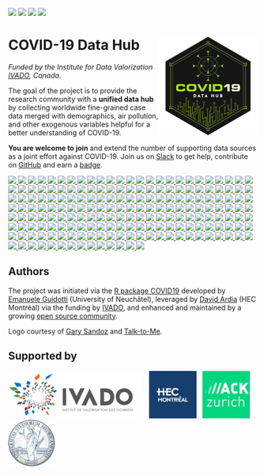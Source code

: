 [![](https://www.r-pkg.org/badges/version/COVID19)](https://cran.r-project.org/package=COVID19) [![](https://www.r-pkg.org/badges/last-release/COVID19)](https://cran.r-project.org/package=COVID19) [![](https://cranlogs.r-pkg.org/badges/grand-total/COVID19)](https://cran.r-project.org/package=COVID19) [![](https://img.shields.io/badge/doi-10.13140/RG.2.2.11649.81763-orange.svg)](https://doi.org/10.13140/RG.2.2.11649.81763)

# COVID-19 Data Hub <img src="man/figures/logo.png" width="200" align="right" />

_Funded by the Institute for Data Valorization [IVADO](https://ivado.ca/en/), Canada._

The goal of the project is to provide the research community with a __unified data hub__ by collecting worldwide fine-grained case data merged with demographics, air pollution, and other exogenous variables helpful for a better understanding of COVID-19.

**You are welcome to join** and extend the number of supporting data sources as a joint effort against COVID-19. Join us on [Slack](https://join.slack.com/t/covid19datahub/shared_invite/zt-e921sryd-Sb97p~skvovQM6NuXFUNCw) to get help, contribute on [GitHub](https://github.com/covid19datahub/COVID19dev/) and earn a [badge](https://eu.badgr.com/public/badges/MC89IAjTTLGs3geP3xHjRw).

<a href="/articles/iso/AFG.html">
  <img src="https://www.countryflags.io/AF/flat/64.png" style="display:inline-block">
</a><a href="/articles/iso/AGO.html">
  <img src="https://www.countryflags.io/AO/flat/64.png" style="display:inline-block">
</a><a href="/articles/iso/ALB.html">
  <img src="https://www.countryflags.io/AL/flat/64.png" style="display:inline-block">
</a><a href="/articles/iso/AND.html">
  <img src="https://www.countryflags.io/AD/flat/64.png" style="display:inline-block">
</a><a href="/articles/iso/ARE.html">
  <img src="https://www.countryflags.io/AE/flat/64.png" style="display:inline-block">
</a><a href="/articles/iso/ARG.html">
  <img src="https://www.countryflags.io/AR/flat/64.png" style="display:inline-block">
</a><a href="/articles/iso/ARM.html">
  <img src="https://www.countryflags.io/AM/flat/64.png" style="display:inline-block">
</a><a href="/articles/iso/ASM.html">
  <img src="https://www.countryflags.io/AS/flat/64.png" style="display:inline-block">
</a><a href="/articles/iso/ATG.html">
  <img src="https://www.countryflags.io/AG/flat/64.png" style="display:inline-block">
</a><a href="/articles/iso/AUT.html">
  <img src="https://www.countryflags.io/AT/flat/64.png" style="display:inline-block">
</a><a href="/articles/iso/AZE.html">
  <img src="https://www.countryflags.io/AZ/flat/64.png" style="display:inline-block">
</a><a href="/articles/iso/BDI.html">
  <img src="https://www.countryflags.io/BI/flat/64.png" style="display:inline-block">
</a><a href="/articles/iso/BEL.html">
  <img src="https://www.countryflags.io/BE/flat/64.png" style="display:inline-block">
</a><a href="/articles/iso/BEN.html">
  <img src="https://www.countryflags.io/BJ/flat/64.png" style="display:inline-block">
</a><a href="/articles/iso/BFA.html">
  <img src="https://www.countryflags.io/BF/flat/64.png" style="display:inline-block">
</a><a href="/articles/iso/BGD.html">
  <img src="https://www.countryflags.io/BD/flat/64.png" style="display:inline-block">
</a><a href="/articles/iso/BGR.html">
  <img src="https://www.countryflags.io/BG/flat/64.png" style="display:inline-block">
</a><a href="/articles/iso/BHR.html">
  <img src="https://www.countryflags.io/BH/flat/64.png" style="display:inline-block">
</a><a href="/articles/iso/BHS.html">
  <img src="https://www.countryflags.io/BS/flat/64.png" style="display:inline-block">
</a><a href="/articles/iso/BIH.html">
  <img src="https://www.countryflags.io/BA/flat/64.png" style="display:inline-block">
</a><a href="/articles/iso/BLR.html">
  <img src="https://www.countryflags.io/BY/flat/64.png" style="display:inline-block">
</a><a href="/articles/iso/BLZ.html">
  <img src="https://www.countryflags.io/BZ/flat/64.png" style="display:inline-block">
</a><a href="/articles/iso/BMU.html">
  <img src="https://www.countryflags.io/BM/flat/64.png" style="display:inline-block">
</a><a href="/articles/iso/BOL.html">
  <img src="https://www.countryflags.io/BO/flat/64.png" style="display:inline-block">
</a><a href="/articles/iso/BRA.html">
  <img src="https://www.countryflags.io/BR/flat/64.png" style="display:inline-block">
</a><a href="/articles/iso/BRB.html">
  <img src="https://www.countryflags.io/BB/flat/64.png" style="display:inline-block">
</a><a href="/articles/iso/BRN.html">
  <img src="https://www.countryflags.io/BN/flat/64.png" style="display:inline-block">
</a><a href="/articles/iso/BTN.html">
  <img src="https://www.countryflags.io/BT/flat/64.png" style="display:inline-block">
</a><a href="/articles/iso/BWA.html">
  <img src="https://www.countryflags.io/BW/flat/64.png" style="display:inline-block">
</a><a href="/articles/iso/CAF.html">
  <img src="https://www.countryflags.io/CF/flat/64.png" style="display:inline-block">
</a><a href="/articles/iso/CAN.html">
  <img src="https://www.countryflags.io/CA/flat/64.png" style="display:inline-block">
</a><a href="/articles/iso/CHE.html">
  <img src="https://www.countryflags.io/CH/flat/64.png" style="display:inline-block">
</a><a href="/articles/iso/CHL.html">
  <img src="https://www.countryflags.io/CL/flat/64.png" style="display:inline-block">
</a><a href="/articles/iso/CIV.html">
  <img src="https://www.countryflags.io/CI/flat/64.png" style="display:inline-block">
</a><a href="/articles/iso/CMR.html">
  <img src="https://www.countryflags.io/CM/flat/64.png" style="display:inline-block">
</a><a href="/articles/iso/COD.html">
  <img src="https://www.countryflags.io/CD/flat/64.png" style="display:inline-block">
</a><a href="/articles/iso/COG.html">
  <img src="https://www.countryflags.io/CG/flat/64.png" style="display:inline-block">
</a><a href="/articles/iso/COL.html">
  <img src="https://www.countryflags.io/CO/flat/64.png" style="display:inline-block">
</a><a href="/articles/iso/COM.html">
  <img src="https://www.countryflags.io/KM/flat/64.png" style="display:inline-block">
</a><a href="/articles/iso/CPV.html">
  <img src="https://www.countryflags.io/CV/flat/64.png" style="display:inline-block">
</a><a href="/articles/iso/CRI.html">
  <img src="https://www.countryflags.io/CR/flat/64.png" style="display:inline-block">
</a><a href="/articles/iso/CUB.html">
  <img src="https://www.countryflags.io/CU/flat/64.png" style="display:inline-block">
</a><a href="/articles/iso/CYP.html">
  <img src="https://www.countryflags.io/CY/flat/64.png" style="display:inline-block">
</a><a href="/articles/iso/CZE.html">
  <img src="https://www.countryflags.io/CZ/flat/64.png" style="display:inline-block">
</a><a href="/articles/iso/DEU.html">
  <img src="https://www.countryflags.io/DE/flat/64.png" style="display:inline-block">
</a><a href="/articles/iso/DJI.html">
  <img src="https://www.countryflags.io/DJ/flat/64.png" style="display:inline-block">
</a><a href="/articles/iso/DMA.html">
  <img src="https://www.countryflags.io/DM/flat/64.png" style="display:inline-block">
</a><a href="/articles/iso/DNK.html">
  <img src="https://www.countryflags.io/DK/flat/64.png" style="display:inline-block">
</a><a href="/articles/iso/DOM.html">
  <img src="https://www.countryflags.io/DO/flat/64.png" style="display:inline-block">
</a><a href="/articles/iso/DZA.html">
  <img src="https://www.countryflags.io/DZ/flat/64.png" style="display:inline-block">
</a><a href="/articles/iso/ECU.html">
  <img src="https://www.countryflags.io/EC/flat/64.png" style="display:inline-block">
</a><a href="/articles/iso/EGY.html">
  <img src="https://www.countryflags.io/EG/flat/64.png" style="display:inline-block">
</a><a href="/articles/iso/ERI.html">
  <img src="https://www.countryflags.io/ER/flat/64.png" style="display:inline-block">
</a><a href="/articles/iso/ESH.html">
  <img src="https://www.countryflags.io/EH/flat/64.png" style="display:inline-block">
</a><a href="/articles/iso/ESP.html">
  <img src="https://www.countryflags.io/ES/flat/64.png" style="display:inline-block">
</a><a href="/articles/iso/EST.html">
  <img src="https://www.countryflags.io/EE/flat/64.png" style="display:inline-block">
</a><a href="/articles/iso/ETH.html">
  <img src="https://www.countryflags.io/ET/flat/64.png" style="display:inline-block">
</a><a href="/articles/iso/FIN.html">
  <img src="https://www.countryflags.io/FI/flat/64.png" style="display:inline-block">
</a><a href="/articles/iso/FJI.html">
  <img src="https://www.countryflags.io/FJ/flat/64.png" style="display:inline-block">
</a><a href="/articles/iso/FRA.html">
  <img src="https://www.countryflags.io/FR/flat/64.png" style="display:inline-block">
</a><a href="/articles/iso/GAB.html">
  <img src="https://www.countryflags.io/GA/flat/64.png" style="display:inline-block">
</a><a href="/articles/iso/GBR.html">
  <img src="https://www.countryflags.io/GB/flat/64.png" style="display:inline-block">
</a><a href="/articles/iso/GEO.html">
  <img src="https://www.countryflags.io/GE/flat/64.png" style="display:inline-block">
</a><a href="/articles/iso/GHA.html">
  <img src="https://www.countryflags.io/GH/flat/64.png" style="display:inline-block">
</a><a href="/articles/iso/GIN.html">
  <img src="https://www.countryflags.io/GN/flat/64.png" style="display:inline-block">
</a><a href="/articles/iso/GMB.html">
  <img src="https://www.countryflags.io/GM/flat/64.png" style="display:inline-block">
</a><a href="/articles/iso/GNB.html">
  <img src="https://www.countryflags.io/GW/flat/64.png" style="display:inline-block">
</a><a href="/articles/iso/GNQ.html">
  <img src="https://www.countryflags.io/GQ/flat/64.png" style="display:inline-block">
</a><a href="/articles/iso/GRC.html">
  <img src="https://www.countryflags.io/GR/flat/64.png" style="display:inline-block">
</a><a href="/articles/iso/GRD.html">
  <img src="https://www.countryflags.io/GD/flat/64.png" style="display:inline-block">
</a><a href="/articles/iso/GTM.html">
  <img src="https://www.countryflags.io/GT/flat/64.png" style="display:inline-block">
</a><a href="/articles/iso/GUM.html">
  <img src="https://www.countryflags.io/GU/flat/64.png" style="display:inline-block">
</a><a href="/articles/iso/GUY.html">
  <img src="https://www.countryflags.io/GY/flat/64.png" style="display:inline-block">
</a><a href="/articles/iso/HND.html">
  <img src="https://www.countryflags.io/HN/flat/64.png" style="display:inline-block">
</a><a href="/articles/iso/HRV.html">
  <img src="https://www.countryflags.io/HR/flat/64.png" style="display:inline-block">
</a><a href="/articles/iso/HTI.html">
  <img src="https://www.countryflags.io/HT/flat/64.png" style="display:inline-block">
</a><a href="/articles/iso/HUN.html">
  <img src="https://www.countryflags.io/HU/flat/64.png" style="display:inline-block">
</a><a href="/articles/iso/IDN.html">
  <img src="https://www.countryflags.io/ID/flat/64.png" style="display:inline-block">
</a><a href="/articles/iso/IND.html">
  <img src="https://www.countryflags.io/IN/flat/64.png" style="display:inline-block">
</a><a href="/articles/iso/IRL.html">
  <img src="https://www.countryflags.io/IE/flat/64.png" style="display:inline-block">
</a><a href="/articles/iso/IRN.html">
  <img src="https://www.countryflags.io/IR/flat/64.png" style="display:inline-block">
</a><a href="/articles/iso/IRQ.html">
  <img src="https://www.countryflags.io/IQ/flat/64.png" style="display:inline-block">
</a><a href="/articles/iso/ISL.html">
  <img src="https://www.countryflags.io/IS/flat/64.png" style="display:inline-block">
</a><a href="/articles/iso/ISR.html">
  <img src="https://www.countryflags.io/IL/flat/64.png" style="display:inline-block">
</a><a href="/articles/iso/ITA.html">
  <img src="https://www.countryflags.io/IT/flat/64.png" style="display:inline-block">
</a><a href="/articles/iso/JAM.html">
  <img src="https://www.countryflags.io/JM/flat/64.png" style="display:inline-block">
</a><a href="/articles/iso/JOR.html">
  <img src="https://www.countryflags.io/JO/flat/64.png" style="display:inline-block">
</a><a href="/articles/iso/JPN.html">
  <img src="https://www.countryflags.io/JP/flat/64.png" style="display:inline-block">
</a><a href="/articles/iso/KAZ.html">
  <img src="https://www.countryflags.io/KZ/flat/64.png" style="display:inline-block">
</a><a href="/articles/iso/KEN.html">
  <img src="https://www.countryflags.io/KE/flat/64.png" style="display:inline-block">
</a><a href="/articles/iso/KGZ.html">
  <img src="https://www.countryflags.io/KG/flat/64.png" style="display:inline-block">
</a><a href="/articles/iso/KHM.html">
  <img src="https://www.countryflags.io/KH/flat/64.png" style="display:inline-block">
</a><a href="/articles/iso/KNA.html">
  <img src="https://www.countryflags.io/KN/flat/64.png" style="display:inline-block">
</a><a href="/articles/iso/KOR.html">
  <img src="https://www.countryflags.io/KR/flat/64.png" style="display:inline-block">
</a><a href="/articles/iso/KWT.html">
  <img src="https://www.countryflags.io/KW/flat/64.png" style="display:inline-block">
</a><a href="/articles/iso/LAO.html">
  <img src="https://www.countryflags.io/LA/flat/64.png" style="display:inline-block">
</a><a href="/articles/iso/LBN.html">
  <img src="https://www.countryflags.io/LB/flat/64.png" style="display:inline-block">
</a><a href="/articles/iso/LBR.html">
  <img src="https://www.countryflags.io/LR/flat/64.png" style="display:inline-block">
</a><a href="/articles/iso/LBY.html">
  <img src="https://www.countryflags.io/LY/flat/64.png" style="display:inline-block">
</a><a href="/articles/iso/LCA.html">
  <img src="https://www.countryflags.io/LC/flat/64.png" style="display:inline-block">
</a><a href="/articles/iso/LIE.html">
  <img src="https://www.countryflags.io/LI/flat/64.png" style="display:inline-block">
</a><a href="/articles/iso/LKA.html">
  <img src="https://www.countryflags.io/LK/flat/64.png" style="display:inline-block">
</a><a href="/articles/iso/LTU.html">
  <img src="https://www.countryflags.io/LT/flat/64.png" style="display:inline-block">
</a><a href="/articles/iso/LUX.html">
  <img src="https://www.countryflags.io/LU/flat/64.png" style="display:inline-block">
</a><a href="/articles/iso/LVA.html">
  <img src="https://www.countryflags.io/LV/flat/64.png" style="display:inline-block">
</a><a href="/articles/iso/MAR.html">
  <img src="https://www.countryflags.io/MA/flat/64.png" style="display:inline-block">
</a><a href="/articles/iso/MCO.html">
  <img src="https://www.countryflags.io/MC/flat/64.png" style="display:inline-block">
</a><a href="/articles/iso/MDA.html">
  <img src="https://www.countryflags.io/MD/flat/64.png" style="display:inline-block">
</a><a href="/articles/iso/MDG.html">
  <img src="https://www.countryflags.io/MG/flat/64.png" style="display:inline-block">
</a><a href="/articles/iso/MDV.html">
  <img src="https://www.countryflags.io/MV/flat/64.png" style="display:inline-block">
</a><a href="/articles/iso/MEX.html">
  <img src="https://www.countryflags.io/MX/flat/64.png" style="display:inline-block">
</a><a href="/articles/iso/MKD.html">
  <img src="https://www.countryflags.io/MK/flat/64.png" style="display:inline-block">
</a><a href="/articles/iso/MLI.html">
  <img src="https://www.countryflags.io/ML/flat/64.png" style="display:inline-block">
</a><a href="/articles/iso/MLT.html">
  <img src="https://www.countryflags.io/MT/flat/64.png" style="display:inline-block">
</a><a href="/articles/iso/MMR.html">
  <img src="https://www.countryflags.io/MM/flat/64.png" style="display:inline-block">
</a><a href="/articles/iso/MNE.html">
  <img src="https://www.countryflags.io/ME/flat/64.png" style="display:inline-block">
</a><a href="/articles/iso/MNG.html">
  <img src="https://www.countryflags.io/MN/flat/64.png" style="display:inline-block">
</a><a href="/articles/iso/MNP.html">
  <img src="https://www.countryflags.io/MP/flat/64.png" style="display:inline-block">
</a><a href="/articles/iso/MOZ.html">
  <img src="https://www.countryflags.io/MZ/flat/64.png" style="display:inline-block">
</a><a href="/articles/iso/MRT.html">
  <img src="https://www.countryflags.io/MR/flat/64.png" style="display:inline-block">
</a><a href="/articles/iso/MUS.html">
  <img src="https://www.countryflags.io/MU/flat/64.png" style="display:inline-block">
</a><a href="/articles/iso/MWI.html">
  <img src="https://www.countryflags.io/MW/flat/64.png" style="display:inline-block">
</a><a href="/articles/iso/MYS.html">
  <img src="https://www.countryflags.io/MY/flat/64.png" style="display:inline-block">
</a><a href="/articles/iso/NAM.html">
  <img src="https://www.countryflags.io/NA/flat/64.png" style="display:inline-block">
</a><a href="/articles/iso/NER.html">
  <img src="https://www.countryflags.io/NE/flat/64.png" style="display:inline-block">
</a><a href="/articles/iso/NGA.html">
  <img src="https://www.countryflags.io/NG/flat/64.png" style="display:inline-block">
</a><a href="/articles/iso/NIC.html">
  <img src="https://www.countryflags.io/NI/flat/64.png" style="display:inline-block">
</a><a href="/articles/iso/NLD.html">
  <img src="https://www.countryflags.io/NL/flat/64.png" style="display:inline-block">
</a><a href="/articles/iso/NOR.html">
  <img src="https://www.countryflags.io/NO/flat/64.png" style="display:inline-block">
</a><a href="/articles/iso/NPL.html">
  <img src="https://www.countryflags.io/NP/flat/64.png" style="display:inline-block">
</a><a href="/articles/iso/NZL.html">
  <img src="https://www.countryflags.io/NZ/flat/64.png" style="display:inline-block">
</a><a href="/articles/iso/OMN.html">
  <img src="https://www.countryflags.io/OM/flat/64.png" style="display:inline-block">
</a><a href="/articles/iso/PAK.html">
  <img src="https://www.countryflags.io/PK/flat/64.png" style="display:inline-block">
</a><a href="/articles/iso/PAN.html">
  <img src="https://www.countryflags.io/PA/flat/64.png" style="display:inline-block">
</a><a href="/articles/iso/PER.html">
  <img src="https://www.countryflags.io/PE/flat/64.png" style="display:inline-block">
</a><a href="/articles/iso/PHL.html">
  <img src="https://www.countryflags.io/PH/flat/64.png" style="display:inline-block">
</a><a href="/articles/iso/PNG.html">
  <img src="https://www.countryflags.io/PG/flat/64.png" style="display:inline-block">
</a><a href="/articles/iso/POL.html">
  <img src="https://www.countryflags.io/PL/flat/64.png" style="display:inline-block">
</a><a href="/articles/iso/PRI.html">
  <img src="https://www.countryflags.io/PR/flat/64.png" style="display:inline-block">
</a><a href="/articles/iso/PRT.html">
  <img src="https://www.countryflags.io/PT/flat/64.png" style="display:inline-block">
</a><a href="/articles/iso/PRY.html">
  <img src="https://www.countryflags.io/PY/flat/64.png" style="display:inline-block">
</a><a href="/articles/iso/PSE.html">
  <img src="https://www.countryflags.io/PS/flat/64.png" style="display:inline-block">
</a><a href="/articles/iso/QAT.html">
  <img src="https://www.countryflags.io/QA/flat/64.png" style="display:inline-block">
</a><a href="/articles/iso/RKS.html">
  <img src="https://www.countryflags.io/XK/flat/64.png" style="display:inline-block">
</a><a href="/articles/iso/ROU.html">
  <img src="https://www.countryflags.io/RO/flat/64.png" style="display:inline-block">
</a><a href="/articles/iso/RUS.html">
  <img src="https://www.countryflags.io/RU/flat/64.png" style="display:inline-block">
</a><a href="/articles/iso/RWA.html">
  <img src="https://www.countryflags.io/RW/flat/64.png" style="display:inline-block">
</a><a href="/articles/iso/SAU.html">
  <img src="https://www.countryflags.io/SA/flat/64.png" style="display:inline-block">
</a><a href="/articles/iso/SDN.html">
  <img src="https://www.countryflags.io/SD/flat/64.png" style="display:inline-block">
</a><a href="/articles/iso/SEN.html">
  <img src="https://www.countryflags.io/SN/flat/64.png" style="display:inline-block">
</a><a href="/articles/iso/SGP.html">
  <img src="https://www.countryflags.io/SG/flat/64.png" style="display:inline-block">
</a><a href="/articles/iso/SLE.html">
  <img src="https://www.countryflags.io/SL/flat/64.png" style="display:inline-block">
</a><a href="/articles/iso/SLV.html">
  <img src="https://www.countryflags.io/SV/flat/64.png" style="display:inline-block">
</a><a href="/articles/iso/SMR.html">
  <img src="https://www.countryflags.io/SM/flat/64.png" style="display:inline-block">
</a><a href="/articles/iso/SOM.html">
  <img src="https://www.countryflags.io/SO/flat/64.png" style="display:inline-block">
</a><a href="/articles/iso/SRB.html">
  <img src="https://www.countryflags.io/RS/flat/64.png" style="display:inline-block">
</a><a href="/articles/iso/SSD.html">
  <img src="https://www.countryflags.io/SS/flat/64.png" style="display:inline-block">
</a><a href="/articles/iso/STP.html">
  <img src="https://www.countryflags.io/ST/flat/64.png" style="display:inline-block">
</a><a href="/articles/iso/SUR.html">
  <img src="https://www.countryflags.io/SR/flat/64.png" style="display:inline-block">
</a><a href="/articles/iso/SVK.html">
  <img src="https://www.countryflags.io/SK/flat/64.png" style="display:inline-block">
</a><a href="/articles/iso/SVN.html">
  <img src="https://www.countryflags.io/SI/flat/64.png" style="display:inline-block">
</a><a href="/articles/iso/SWE.html">
  <img src="https://www.countryflags.io/SE/flat/64.png" style="display:inline-block">
</a><a href="/articles/iso/SWZ.html">
  <img src="https://www.countryflags.io/SZ/flat/64.png" style="display:inline-block">
</a><a href="/articles/iso/SYC.html">
  <img src="https://www.countryflags.io/SC/flat/64.png" style="display:inline-block">
</a><a href="/articles/iso/SYR.html">
  <img src="https://www.countryflags.io/SY/flat/64.png" style="display:inline-block">
</a><a href="/articles/iso/TCD.html">
  <img src="https://www.countryflags.io/TD/flat/64.png" style="display:inline-block">
</a><a href="/articles/iso/TGO.html">
  <img src="https://www.countryflags.io/TG/flat/64.png" style="display:inline-block">
</a><a href="/articles/iso/THA.html">
  <img src="https://www.countryflags.io/TH/flat/64.png" style="display:inline-block">
</a><a href="/articles/iso/TJK.html">
  <img src="https://www.countryflags.io/TJ/flat/64.png" style="display:inline-block">
</a><a href="/articles/iso/TLS.html">
  <img src="https://www.countryflags.io/TL/flat/64.png" style="display:inline-block">
</a><a href="/articles/iso/TTO.html">
  <img src="https://www.countryflags.io/TT/flat/64.png" style="display:inline-block">
</a><a href="/articles/iso/TUN.html">
  <img src="https://www.countryflags.io/TN/flat/64.png" style="display:inline-block">
</a><a href="/articles/iso/TUR.html">
  <img src="https://www.countryflags.io/TR/flat/64.png" style="display:inline-block">
</a><a href="/articles/iso/TWN.html">
  <img src="https://www.countryflags.io/TW/flat/64.png" style="display:inline-block">
</a><a href="/articles/iso/TZA.html">
  <img src="https://www.countryflags.io/TZ/flat/64.png" style="display:inline-block">
</a><a href="/articles/iso/UGA.html">
  <img src="https://www.countryflags.io/UG/flat/64.png" style="display:inline-block">
</a><a href="/articles/iso/UKR.html">
  <img src="https://www.countryflags.io/UA/flat/64.png" style="display:inline-block">
</a><a href="/articles/iso/URY.html">
  <img src="https://www.countryflags.io/UY/flat/64.png" style="display:inline-block">
</a><a href="/articles/iso/USA.html">
  <img src="https://www.countryflags.io/US/flat/64.png" style="display:inline-block">
</a><a href="/articles/iso/UZB.html">
  <img src="https://www.countryflags.io/UZ/flat/64.png" style="display:inline-block">
</a><a href="/articles/iso/VAT.html">
  <img src="https://www.countryflags.io/VA/flat/64.png" style="display:inline-block">
</a><a href="/articles/iso/VCT.html">
  <img src="https://www.countryflags.io/VC/flat/64.png" style="display:inline-block">
</a><a href="/articles/iso/VEN.html">
  <img src="https://www.countryflags.io/VE/flat/64.png" style="display:inline-block">
</a><a href="/articles/iso/VIR.html">
  <img src="https://www.countryflags.io/VI/flat/64.png" style="display:inline-block">
</a><a href="/articles/iso/VNM.html">
  <img src="https://www.countryflags.io/VN/flat/64.png" style="display:inline-block">
</a><a href="/articles/iso/YEM.html">
  <img src="https://www.countryflags.io/YE/flat/64.png" style="display:inline-block">
</a><a href="/articles/iso/ZAF.html">
  <img src="https://www.countryflags.io/ZA/flat/64.png" style="display:inline-block">
</a><a href="/articles/iso/ZMB.html">
  <img src="https://www.countryflags.io/ZM/flat/64.png" style="display:inline-block">
</a><a href="/articles/iso/ZWE.html">
  <img src="https://www.countryflags.io/ZW/flat/64.png" style="display:inline-block">
</a>

## Authors

The project was initiated via the [R package COVID19](https://CRAN.R-project.org/package=COVID19) developed by [Emanuele Guidotti](https://guidotti.dev/) (University of Neuchâtel), leveraged by [David Ardia](https://ardiad.github.io/website/) (HEC Montréal) via the funding by [IVADO](https://ivado.ca/en/), and enhanced and maintained by a growing [open source community](https://github.com/covid19datahub/COVID19dev/graphs/contributors).

Logo courtesy of [Gary Sandoz](http://www.garysandoz.ch/index.html) and [Talk-to-Me](https://www.talk-to-me.ch/).

## Supported by

<img height="96" src="man/figures/ivado.png" alt="IVADO" style="margin-right:8px"/>
<img height="96" src="man/figures/hec-montreal.jpg" alt="HEC Montréal" style="display:inline-block;margin-right:8px" />
<img height="96" src="man/figures/hackzurich.jpeg" alt="Hack Zurich" style="display:inline-block;margin-right:8px" />
<img height="96" src="man/figures/unimi.jpg" alt="Università degli Studi di Milano" style="display:inline-block;margin-right:8px" />

